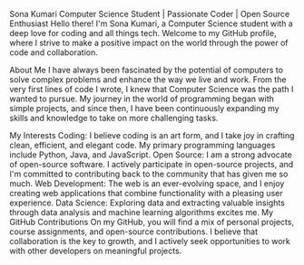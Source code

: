 Sona Kumari
Computer Science Student | Passionate Coder | Open Source Enthusiast
Hello there! I'm Sona Kumari, a Computer Science student with a deep love for coding and all things tech. Welcome to my GitHub profile, where I strive to make a positive impact on the world through the power of code and collaboration.

About Me
I have always been fascinated by the potential of computers to solve complex problems and enhance the way we live and work. From the very first lines of code I wrote, I knew that Computer Science was the path I wanted to pursue. My journey in the world of programming began with simple projects, and since then, I have been continuously expanding my skills and knowledge to take on more challenging tasks.

My Interests
Coding: I believe coding is an art form, and I take joy in crafting clean, efficient, and elegant code. My primary programming languages include Python, Java, and JavaScript.
Open Source: I am a strong advocate of open-source software. I actively participate in open-source projects, and I'm committed to contributing back to the community that has given me so much.
Web Development: The web is an ever-evolving space, and I enjoy creating web applications that combine functionality with a pleasing user experience.
Data Science: Exploring data and extracting valuable insights through data analysis and machine learning algorithms excites me.
My GitHub Contributions
On my GitHub, you will find a mix of personal projects, course assignments, and open-source contributions. I believe that collaboration is the key to growth, and I actively seek opportunities to work with other developers on meaningful projects.

